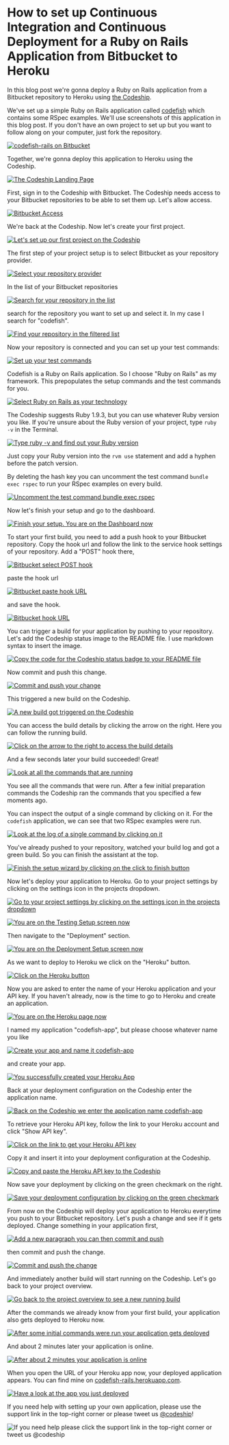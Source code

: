 










How to set up Continuous Integration and Continuous Deployment for a Ruby on Rails Application from Bitbucket to Heroku
======================

In this blog post we're gonna deploy a Ruby on Rails application from a Bitbucket repository to Heroku using [the Codeship][codeship].





We've set up a simple Ruby on Rails application called [codefish][codefish-repo] which contains some RSpec examples. We'll use screenshots of this application in this blog post. If you don't have an own project to set up but you want to follow along on your computer, just fork the repository.

[![codefish-rails on Bitbucket][screenshot-codefish-repo]][screenshot-codefish-repo]





Together, we're gonna deploy this application to Heroku using the Codeship.

[![The Codeship Landing Page][screenshot-codefish-landingpage]][screenshot-codefish-landingpage]

First, sign in to the Codeship with Bitbucket. The Codeship needs access to your Bitbucket repositories to be able to set them up. Let's allow access.

[![Bitbucket Access][screenshot-oauth]][screenshot-oauth]

We're back at the Codeship. Now let's create your first project.

[![Let's set up our first project on the Codeship][screenshot-codeship-welcome]][screenshot-codeship-welcome]





The first step of your project setup is to select Bitbucket as your repository provider.

[![Select your repository provider][screenshot-repo-provider-selection]][screenshot-repo-provider-selection]

In the list of your Bitbucket repositories

[![Search for your repository in the list][screenshot-repo-selection]][screenshot-repo-selection]

search for the repository you want to set up and select it. In my case I search for "codefish".

[![Find your repository in the filtered list][screenshot-repo-selection-filtered]][screenshot-repo-selection-filtered]

Now your repository is connected and you can set up your test commands:

[![Set up your test commands][screenshot-codeship-technology]][screenshot-codeship-technology]

Codefish is a Ruby on Rails application. So I choose "Ruby on Rails" as my framework. This prepopulates the setup commands and the test commands for you.

[![Select Ruby on Rails as your technology][screenshot-codeship-technology-selected]][screenshot-codeship-technology-selected]





The Codeship suggests Ruby 1.9.3, but you can use whatever Ruby version you like. If you're unsure about the Ruby version of your project, type `ruby -v` in the Terminal.

[![Type ruby -v and find out your Ruby version][screenshot-technology-version]][screenshot-technology-version]

Just copy your Ruby version into the `rvm use` statement and add a hyphen before the patch version.

By deleting the hash key you can uncomment the test command `bundle exec rspec` to run your RSpec examples on every build.

[![Uncomment the test command `bundle exec rspec`][screenshot-test-commands]][screenshot-test-commands]





Now let's finish your setup and go to the dashboard.

[![Finish your setup. You are on the Dashboard now][screenshot-codeship-dasboard]][screenshot-codeship-dasboard]





To start your first build, you need to add a push hook to your Bitbucket repository. Copy the hook url and follow the link to the service hook settings of your repository. Add a "POST" hook there,

[![Bitbucket select POST hook][screenshot-select-post-hook]][screenshot-select-post-hook]

paste the hook url

[![Bitbucket paste hook URL][screenshot-paste-hook-url]][screenshot-paste-hook-url]

and save the hook.

[![Bitbucket hook URL][screenshot-hook-added]][screenshot-hook-added]





You can trigger a build for your application by pushing to your repository. Let's add the Codeship status image to the README file. I use markdown syntax to insert the image.

[![Copy the code for the Codeship status badge to your README file][screenshot-codeship-image]][screenshot-codeship-image]

Now commit and push this change.

[![Commit and push your change][screenshot-codeship-push]][screenshot-codeship-push]

This triggered a new build on the Codeship.

[![A new build got triggered on the Codeship][screenshot-first-build-running]][screenshot-first-build-running]

You can access the build details by clicking the arrow on the right. Here you can follow the running build.

[![Click on the arrow to the right to access the build details][screenshot-first-build-running-details]][screenshot-first-build-running-details]

And a few seconds later your build succeeded! Great!

[![Look at all the commands that are running][screenshot-first-build-finished]][screenshot-first-build-finished]

You see all the commands that were run. After a few initial preparation commands the Codeship ran the commands that you specified a few moments ago.





You can inspect the output of a single command by clicking on it. For the `codefish` application, we can see that two RSpec examples were run.

[![Look at the log of a single command by clicking on it][screenshot-build-log]][screenshot-build-log]





You've already pushed to your repository, watched your build log and got a green build. So you can finish the assistant at the top.

[![Finish the setup wizard by clicking on the click to finish button][screenshot-build-without-road-to-success]][screenshot-build-without-road-to-success]





Now let's deploy your application to Heroku. Go to your project settings by clicking on the settings icon in the projects dropdown.

[![Go to your project settings by clicking on the settings icon in the projects dropdown][screenshot-go-to-project-settings]][screenshot-go-to-project-settings]

[![You are on the Testing Setup screen now][screenshot-project-settings]][screenshot-project-settings]

Then navigate to the "Deployment" section.

[![You are on the Deployment Setup screen now][screenshot-deployment-settings]][screenshot-deployment-settings]

As we want to deploy to Heroku we click on the "Heroku" button.

[![Click on the Heroku button][screenshot-new-heroku-deployment]][screenshot-new-heroku-deployment]





Now you are asked to enter the name of your Heroku application and your API key. If you haven't already, now is the time to go to Heroku and create an application.

[![You are on the Heroku page now][screenshot-heroku-apps]][screenshot-heroku-apps]

I named my application "codefish-app", but please choose whatever name you like

[![Create your app and name it codefish-app][screenshot-create-heroku-app]][screenshot-create-heroku-app]

and create your app.

[![You successfully created your Heroku App][screenshot-heroku-app-created]][screenshot-heroku-app-created]

Back at your deployment configuration on the Codeship enter the application name.

[![Back on the Codeship we enter the application name codefish-app][screenshot-heroku-deployment-name]][screenshot-heroku-deployment-name]

To retrieve your Heroku API key, follow the link to your Heroku account and click "Show API key".

[![Click on the link to get your Heroku API key][screenshot-show-api-key]][screenshot-show-api-key]

Copy it and insert it into your deployment configuration at the Codeship.





[![Copy and paste the Heroku API key to the Codeship][screenshot-complete-heroku-deployment]][screenshot-complete-heroku-deployment]

Now save your deployment by clicking on the green checkmark on the right.

[![Save your deployment configuration by clicking on the green checkmark][screenshot-saved-heroku-deployment]][screenshot-saved-heroku-deployment]

From now on the Codeship will deploy your application to Heroku everytime you push to your Bitbucket repository. Let's push a change and see if it gets deployed. Change something in your application first,

[![Add a new paragraph you can then commit and push][screenshot-added-paragraph]][screenshot-added-paragraph]

then commit and push the change.

[![Commit and push the change][screenshot-commit-and-push-paragraph]][screenshot-commit-and-push-paragraph]

And immediately another build will start running on the Codeship. Let's go back to your project overview.

[![Go back to the project overview to see a new running build][screenshot-deploy-build-started]][screenshot-deploy-build-started]

After the commands we already know from your first build, your application also gets deployed to Heroku now.

[![After some initial commands were run your application gets deployed][screenshot-build-deployment]][screenshot-build-deployment]

And about 2 minutes later your application is online.

[![After about 2 minutes your application is online][screenshot-build-deployment-complete]][screenshot-build-deployment-complete]

When you open the URL of your Heroku app now, your deployed application appears. You can find mine on [codefish-rails.herokuapp.com][codefish-rails-live].

[![Have a look at the app you just deployed][screenshot-deployed-application]][screenshot-deployed-application]

If you need help with setting up your own application, please use the support link in the top-right corner or please tweet us [@codeship][codeship-twitter]!

![If you need help please click the support link in the top-right corner or tweet us @codeship][screenshot-build-deployment-complete]



 [codeship]: https://www.codeship.io/
 [codeship-twitter]: http://www.twitter.com/codeship
 
 [codefish-repo]: https://bitbucket.org/codeship-tutorials/codefish-rails
 
 [codefish-rails-live]: http://codefish-rails.herokuapp.com
 [screenshot-codefish-repo]: ../screenshots/bitbucket/rails/repository.png
 [screenshot-codefish-landingpage]: ../screenshots/codeship-landingpage.png
 [screenshot-oauth]: ../screenshots/bitbucket/oauth.png
 [screenshot-codeship-welcome]: ../screenshots/codeship-welcome.png
 [screenshot-repo-provider-selection]: ../screenshots/bitbucket/repo-provider-selection.png
 [screenshot-repo-selection]: ../screenshots/repo-selection.png
 [screenshot-repo-selection-filtered]: ../screenshots/rails/repo-selection-filtered.png
 [screenshot-codeship-technology]: ../screenshots/codeship-technology.png
 [screenshot-codeship-technology-selected]: ../screenshots/rails/codeship-technology.png
 [screenshot-technology-version]: ../screenshots/rails/technology-version.png
 [screenshot-test-commands]: ../screenshots/rails/test-commands.png
 [screenshot-codeship-dasboard]: ../screenshots/bitbucket/rails/codeship-dashboard.png
 [screenshot-codeship-image]: ../screenshots/rails/codeship-image.png
 [screenshot-codeship-push]: ../screenshots/bitbucket/rails/push.png
 [screenshot-first-build-running]: ../screenshots/rails/first-build-running.png
 [screenshot-first-build-running-details]: ../screenshots/bitbucket/rails/first-build-running-details.png
 [screenshot-first-build-finished]: ../screenshots/bitbucket/rails/first-build-finished.png
 [screenshot-build-log]: ../screenshots/bitbucket/rails/build-log.png
 [screenshot-build-without-road-to-success]: ../screenshots/bitbucket/rails/build-without-road-to-success.png
 [screenshot-go-to-project-settings]: ../screenshots/bitbucket/rails/go-to-project-settings.png
 [screenshot-project-settings]: ../screenshots/rails/project-settings.png
 [screenshot-deployment-settings]: ../screenshots/rails/deployment-settings.png
 [screenshot-new-heroku-deployment]: ../screenshots/rails/heroku/new-deployment.png
 [screenshot-heroku-apps]: ../screenshots/heroku/heroku-apps.png
 [screenshot-create-heroku-app]: ../screenshots/heroku/create-heroku-app.png
 [screenshot-heroku-app-created]: ../screenshots/heroku/heroku-app-created.png
 [screenshot-heroku-deployment-name]: ../screenshots/rails/heroku/heroku-deployment-name.png
 [screenshot-show-api-key]: ../screenshots/heroku/show-api-key.png
 [screenshot-complete-heroku-deployment]: ../screenshots/rails/heroku/complete-deployment.png
 [screenshot-saved-heroku-deployment]: ../screenshots/rails/heroku/saved-deployment.png
 [screenshot-added-paragraph]: ../screenshots/rails/added-paragraph.png
 [screenshot-commit-and-push-paragraph]: ../screenshots/bitbucket/rails/commit-and-push-paragraph.png
 [screenshot-deploy-build-started]: ../screenshots/rails/deploy-build-started.png
 [screenshot-build-deployment]: ../screenshots/rails/heroku/build-deployment.png
 [screenshot-build-deployment-complete]: ../screenshots/rails/heroku/build-deployment-complete.png
 [screenshot-deployed-application]: ../screenshots/rails/heroku/deployed-application.png
 [screenshot-select-post-hook]: ../screenshots/bitbucket/rails/select-post-hook.png
 [screenshot-paste-hook-url]: ../screenshots/bitbucket/rails/paste-hook-url.png
 [screenshot-hook-added]: ../screenshots/bitbucket/rails/hook-added.png

